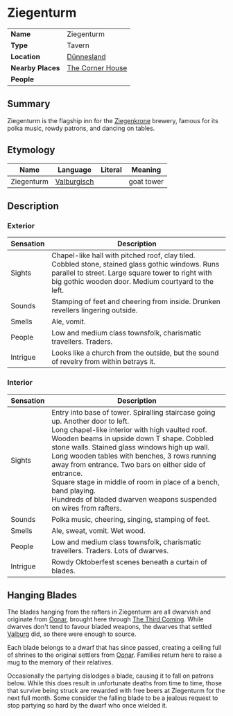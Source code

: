 # Ziegenturm

|||
| --- | --- |
| **Name** | Ziegenturm | place.4
| **Type** | Tavern |
| **Location** | [Dünnesland](../../towns/dunnesland.md) |
| **Nearby Places** | [The Corner House](the-corner-house.md) |
| **People** | |

## Summary

Ziegenturm is the flagship inn for the [Ziegenkrone](../../../organisations/business/ziegenkrone.md) brewery, famous for its polka music, rowdy patrons, and dancing on tables.

## Etymology

| Name | Language | Literal | Meaning | 
| --- | --- | --- | --- |
| Ziegenturm | [Valburgisch](../../../languages/valburgisch.md) || goat tower |

## Description

### Exterior

| Sensation | Description |
| ---- | --- |
| Sights | Chapel-like hall with pitched roof, clay tiled. Cobbled stone, stained glass gothic windows. Runs parallel to street. Large square tower to right with big gothic wooden door. Medium courtyard to the left. |
| Sounds | Stamping of feet and cheering from inside. Drunken revellers lingering outside. |
| Smells | Ale, vomit. |
| People | Low and medium class townsfolk, charismatic travellers. Traders. |
| Intrigue | Looks like a church from the outside, but the sound of revelry from within betrays it. |

### Interior

| Sensation | Description |
| ---- | --- |
| Sights | Entry into base of tower. Spiralling staircase going up. Another door to left.<br>Long chapel-like interior with high vaulted roof. Wooden beams in upside down T shape. Cobbled stone walls. Stained glass windows high up wall.<br>Long wooden tables with benches, 3 rows running away from entrance. Two bars on either side of entrance.<br>Square stage in middle of room in place of a bench, band playing.<br>Hundreds of bladed dwarven weapons suspended on wires from rafters. |
| Sounds | Polka music, cheering, singing, stamping of feet. |
| Smells | Ale, sweat, vomit. Wet wood. |
| People | Low and medium class townsfolk, charismatic travellers. Traders. Lots of dwarves. |
| Intrigue | Rowdy Oktoberfest scenes beneath a curtain of blades. |

## Hanging Blades

The blades hanging from the rafters in Ziegenturm are all dwarvish and originate from [Oonar](../../../celestial-objects/oonar.md), brought here through [The Third Coming](../../../history/events/the-third-coming.md). While dwarves don't tend to favour bladed weapons, the dwarves that settled [Valburg](../../../civilisations/nilsavnic-alliance/states/valburg.md) did, so there were enough to source.

Each blade belongs to a dwarf that has since passed, creating a ceiling full of shrines to the original settlers from [Oonar](../../../celestial-objects/oonar.md). Families return here to raise a mug to the memory of their relatives.

Occasionally the partying dislodges a blade, causing it to fall on patrons below. While this does result in unfortunate deaths from time to time, those that survive being struck are rewarded with free beers at Ziegenturm for the next full month. Some consider the falling blade to be a jealous request to stop partying so hard by the dwarf who once wielded it.
